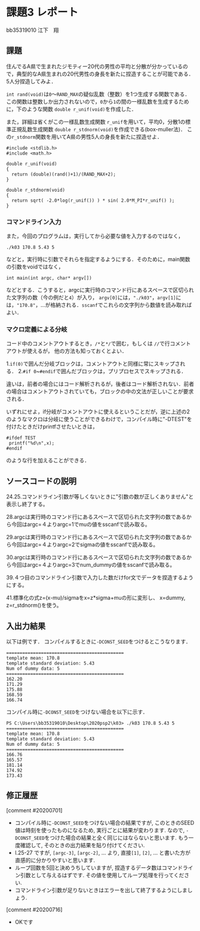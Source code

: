 # 課題3 レポート

bb35319010 江下　翔

## 課題

住んでるA県で生まれたジモティー20代の男性の平均と分散が分かっているので，典型的なA県生まれの20代男性の身長を新たに捏造することが可能である．5人分捏造してみよ．

`int rand(void)`は`0`〜`RAND_MAX`の疑似乱数（整数）を1つ生成する関数である．この関数は整数しか出力されないので，`0`から`1`の間の一様乱数を生成するために，下のような関数 `double r_unif(void)`を作成した．

また，詳細は省くがこの一様乱数生成関数 `r_unif`を用いて，平均0，分散1の標準正規乱数生成関数 `double r_stdnorm(void)`を作成できる(box-muller法)．
この`r_stdnorm`関数を用いてA県の男性5人の身長を新たに捏造せよ．


  ```{c}
  #include <stdlib.h>
  #include <math.h>

  double r_unif(void)
  {
    return (double)(rand()+1)/(RAND_MAX+2);
  }
  
  double r_stdnorm(void)
  {  
    return sqrt( -2.0*log(r_unif()) ) * sin( 2.0*M_PI*r_unif() );
  } 
  ```

### コマンドライン入力

また，今回のプログラムは，実行してから必要な値を入力するのではなく，

```
./k03 170.8 5.43 5
```

などと，実行時に引数でそれらを指定するようにする．そのために，main関数の引数をvoidではなく，

```
int main(int argc, char* argv[])
```

などとする．こうすると，argcに実行時のコマンド行にあるスペースで区切られた文字列の数（今の例だと`4`）が入り，
`argv[0]`には，`"./k03"`，`argv[1]`には，`"170.8"`，...が格納される．`sscanf`でこれらの文字列から数値を読み取ればよい．

### マクロ定義による分岐

コード中のコメントアウトするとき，`/*`と`*/`で囲む，もしくは `//`で行コメントアウトが使えるが，
他の方法も知っておくとよい．

1.`if(0)`で囲んだ分岐ブロックは，コメントアウトと同様に常にスキップされる．
2.`#if 0`~`#endif`で囲んだブロックは，プリプロセスでスキップされる．

違いは，前者の場合にはコード解析されるが，後者はコード解析されない．前者の場合はコメントアウトされていても，ブロックの中の文法が正しいことが要求される．

いずれにせよ，if分岐がコメントアウトに使えるということだが，逆に上述の2のようなマクロは分岐に使うことができるわけで，コンパイル時に"-DTEST"を付けたときだけprintfさせたいときは，

```
#ifdef TEST
 printf("%d\n",x);
#endif
```

のような行を加えることができる．


## ソースコードの説明
24.25.コマンドライン引数が等しくないときに"引数の数が正しくありません"と表示し終了する。

28.argcは実行時のコマンド行にあるスペースで区切られた文字列の数であるから今回はargc=４よりargc=1でmuの値をsscanfで読み取る。

29.argcは実行時のコマンド行にあるスペースで区切られた文字列の数であるから今回はargc=４よりargc=2でsigmaの値をsscanfで読み取る。

30.argcは実行時のコマンド行にあるスペースで区切られた文字列の数であるから今回はargc=４よりargc=3でnum_dummyの値をsscanfで読み取る。

39.４つ目のコマンドライン引数で入力した数だけfor文でデータを捏造するようにする。

41.標準化の式z=(x-mu)/sigmaをx=z*sigma+muの形に変形し、
   x=dummy, z=r_stdnorm()を使う。

## 入出力結果

以下は例です． コンパイルするときに`-DCONST_SEED`をつけるとこうなります．

```
============================================
template mean: 170.8
template standard deviation: 5.43
Num of dummy data: 5
============================================
162.20
171.29
175.88
168.59
166.74
```

コンパイル時に`-DCONST_SEED`をつけない場合を以下に示す．
```
PS C:\Users\bb35319010\Desktop\2020psp2\k03> ./k03 170.8 5.43 5
============================================
template mean: 170.8
template standard deviation: 5.43
Num of dummy data: 5
============================================
166.76
165.57
181.14
174.92
173.43
```

## 修正履歴
[comment #20200701]
- コンパイル時に`-DCONST_SEED`をつけない場合の結果ですが, このときのSEED値は時刻を使ったものになるため, 実行ごとに結果が変わります. なので, `-DCONST_SEED`をつけた場合の結果と全く同じにはならないと思います. もう一度確認して, そのときの出力結果を貼り付けてください. 
- l.25-27 ですが, `[argc-3]`, `[argc-2]`, ... より, 直接`[1]`, `[2]`, ... と書いた方が直感的に分かりやすいと思います. 
- ループ回数を5回と決めうちしていますが, 捏造するデータ数はコマンドライン引数として与えるはずです. その値を使用してループ処理を行ってください. 
- コマンドライン引数が足りないときはエラーを出して終了するようにしましょう. 

[comment #20200716]
- OKです